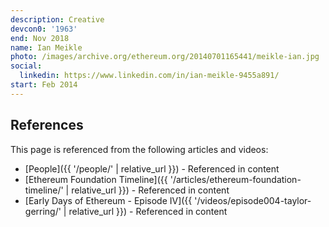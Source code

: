 ```yaml
---
description: Creative
devcon0: '1963'
end: Nov 2018
name: Ian Meikle
photo: /images/archive.org/ethereum.org/20140701165441/meikle-ian.jpg
social:
  linkedin: https://www.linkedin.com/in/ian-meikle-9455a891/
start: Feb 2014
---
```


## References

This page is referenced from the following articles and videos:

- [People]({{ '/people/' | relative_url }}) - Referenced in content
- [Ethereum Foundation Timeline]({{ '/articles/ethereum-foundation-timeline/' | relative_url }}) - Referenced in content
- [Early Days of Ethereum - Episode IV]({{ '/videos/episode004-taylor-gerring/' | relative_url }}) - Referenced in content